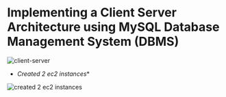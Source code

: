 # Implementing a Client Server Architecture using MySQL Database Management System (DBMS)


![client-server](https://github.com/titusnangitech/Client-Server-architecture-implemantation-using-MySql/assets/128609800/12d002f3-b7ca-4cef-9ac3-ad26af45ed2d)


- *Created 2 ec2 instances**


![created 2 ec2 instances](https://github.com/titusnangitech/Client-Server-architecture-implemantation-using-MySql/assets/128609800/e4194018-780c-4aef-94f4-f65e6f9d80a8)
